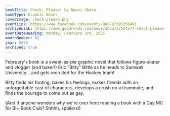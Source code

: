 ```yaml
---
bookTitle: Check, Please! by Ngozi Ukazu
bookType: Graphic Novel
coverImage: check-please.png
eventLink: https://www.facebook.com/events/868787395356491
archiveLink: https://www.goodreads.com/book/show/37534577-check-please-book-1
eventDateHeading: Monday, February 3rd, 2025
monthNumber: 02
year: 2025
archived: true
---
```


February's book is a sweet-as-pie graphic novel that follows figure-skater and vlogger (and baker!) Eric "Bitty" Bittle as he heads to Samwell University... and gets recruited for the Hockey team!

Bitty finds his footing, bakes his feelings, makes friends with an unforgettable cast of characters, develops a crush on a teammate, and finds the courage to come out as gay.

(And if anyone wonders why we're over here reading a book with a Gay MC for Bi+ Book Club? Shhhh, spoilers!)